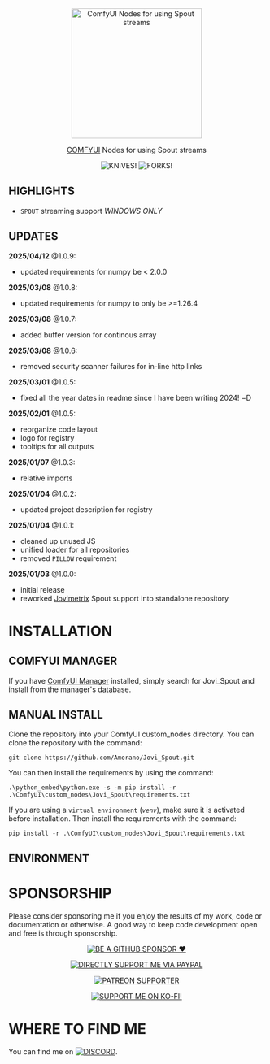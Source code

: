<div align="center">

<picture>
  <source srcset="https://github.com/Amorano/Jovi_Spout-examples/blob/master/res/Jovi_Spout.png">
  <img alt="ComfyUI Nodes for using Spout streams" width="256" height="256">
</picture>

</div>

<div align="center">

<a href="https://github.com/comfyanonymous/ComfyUI">COMFYUI</a> Nodes for using Spout streams

</div>

<div align="center">

![KNIVES!](https://badgen.net/github/open-issues/Amorano/Jovi_Spout)
![FORKS!](https://badgen.net/github/forks/Amorano/Jovi_Spout)

</div>

<!---------------------------------------------------------------------------->

## HIGHLIGHTS

* `SPOUT` streaming support *WINDOWS ONLY*

## UPDATES

**2025/04/12** @1.0.9:
* updated requirements for numpy be < 2.0.0

**2025/03/08** @1.0.8:
* updated requirements for numpy to only be >=1.26.4

**2025/03/08** @1.0.7:
* added buffer version for continous array

**2025/03/08** @1.0.6:
* removed security scanner failures for in-line http links

**2025/03/01** @1.0.5:
* fixed all the year dates in readme since I have been writing 2024! =D

**2025/02/01** @1.0.5:
* reorganize code layout
* logo for registry
* tooltips for all outputs

**2025/01/07** @1.0.3:
* relative imports

**2025/01/04** @1.0.2:
* updated project description for registry

**2025/01/04** @1.0.1:
* cleaned up unused JS
* unified loader for all repositories
* removed `PILLOW` requirement

**2025/01/03** @1.0.0:
* initial release
* reworked [Jovimetrix](https://github.com/amorano/Jovimetrix) Spout support into standalone repository

# INSTALLATION

## COMFYUI MANAGER

If you have [ComfyUI Manager](https://github.com/ltdrdata/ComfyUI-Manager) installed, simply search for Jovi_Spout and install from the manager's database.

## MANUAL INSTALL
Clone the repository into your ComfyUI custom_nodes directory. You can clone the repository with the command:
```
git clone https://github.com/Amorano/Jovi_Spout.git
```
You can then install the requirements by using the command:
```
.\python_embed\python.exe -s -m pip install -r .\ComfyUI\custom_nodes\Jovi_Spout\requirements.txt
```
If you are using a <code>virtual environment</code> (<code><i>venv</i></code>), make sure it is activated before installation. Then install the requirements with the command:
```
pip install -r .\ComfyUI\custom_nodes\Jovi_Spout\requirements.txt
```
## ENVIRONMENT


<!---------------------------------------------------------------------------->



<!---------------------------------------------------------------------------->

# SPONSORSHIP

Please consider sponsoring me if you enjoy the results of my work, code or documentation or otherwise. A good way to keep code development open and free is through sponsorship.

<div align="center">

[![BE A GITHUB SPONSOR ❤️](https://img.shields.io/badge/sponsor-30363D?style=for-the-badge&logo=GitHub-Sponsors&logoColor=#EA4AAA)](https://github.com/sponsors/Amorano)

[![DIRECTLY SUPPORT ME VIA PAYPAL](https://img.shields.io/badge/PayPal-00457C?style=for-the-badge&logo=paypal&logoColor=white)](https://www.paypal.com/paypalme/onarom)

[![PATREON SUPPORTER](https://img.shields.io/badge/Patreon-F96854?style=for-the-badge&logo=patreon&logoColor=white)](https://www.patreon.com/joviex)

[![SUPPORT ME ON KO-FI!](https://ko-fi.com/img/githubbutton_sm.svg)](https://ko-fi.com/alexandermorano)

</div>

<!---------------------------------------------------------------------------->

# WHERE TO FIND ME

You can find me on [![DISCORD](https://dcbadge.vercel.app/api/server/62TJaZ3Z5r?style=flat-square)](https://discord.gg/62TJaZ3Z5r).

